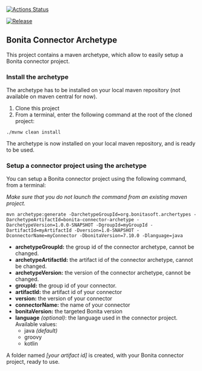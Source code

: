 [![Actions Status](https://github.com/bonitasoft/bonita-connector-archetype/workflows/Build/badge.svg)](https://github.com/bonitasoft/bonita-connector-archetype/actions)

[![Release](https://github.com/bonitasoft/bonita-connector-archetype/workflows/Release/badge.svg)](https://github.com/bonitasoft/bonita-connector-archetype/actions)

## Bonita Connector Archetype

This project contains a maven archetype, which allow to easily setup a Bonita connector project. 

### Install the archetype
The archetype has to be installed on your local maven repository (not available on maven central for now).

 1. Clone this project
 2. From a terminal, enter the following command at the root of the cloned project: 
```
./mvnw clean install
```

The archetype is now installed on your local maven repository, and is ready to be used.

### Setup a connector project using the archetype 

 You can setup a Bonita connector project using the following command, from a terminal: 
 
 _Make sure that you do not launch the command from an existing maven project._
 
```
mvn archetype:generate -DarchetypeGroupId=org.bonitasoft.archertypes -DarchetypeArtifactId=bonita-connector-archetype -DarchetypeVersion=1.0.0-SNAPSHOT -DgroupId=myGroupId -DartifactId=myArtifactId -Dversion=1.0-SNAPSHOT -DconnectorName=myConnector -DbonitaVersion=7.10.0 -Dlanguage=java
```

 - **archetypeGroupId:** the group id of the connector archetype, cannot be changed.
 - **archetypeArtifactId:** the artifact id of the connector archetype, cannot be changed.
 - **archetypeVersion:** the version of the connector archetype, cannot be changed.
 - **groupId:** the group id of your connector.
 - **artifactId:** the artifact id of your connector
 - **version:** the version of your connector
 - **connectorName:** the name of your connector
 - **bonitaVersion:** the targeted Bonita version
 - **language** _(optional)_: the language used in the connector project. Available values: 
	 - java _(default)_
	 - groovy
	 - kotlin

A folder named _[your artifact id]_ is created, with your Bonita connector project, ready to use.
